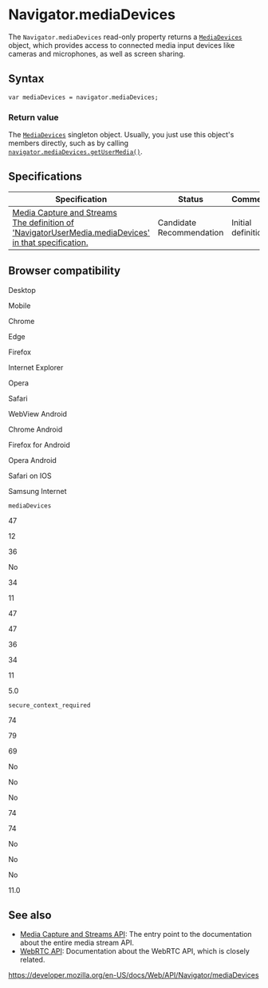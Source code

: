# Navigator.mediaDevices

The `Navigator.mediaDevices` read-only property returns a [`MediaDevices`](../mediadevices) object, which provides access to connected media input devices like cameras and microphones, as well as screen sharing.

## Syntax

    var mediaDevices = navigator.mediaDevices;

### Return value

The [`MediaDevices`](../mediadevices) singleton object. Usually, you just use this object's members directly, such as by calling [`navigator.mediaDevices.getUserMedia()`](../mediadevices/getusermedia).

## Specifications

<table><thead><tr class="header"><th>Specification</th><th>Status</th><th>Comment</th></tr></thead><tbody><tr class="odd"><td><a href="https://w3c.github.io/mediacapture-main/#mediadevices">Media Capture and Streams<br />
<span class="small">The definition of 'NavigatorUserMedia.mediaDevices' in that specification.</span></a></td><td><span class="spec-cr">Candidate Recommendation</span></td><td>Initial definition.</td></tr></tbody></table>

## Browser compatibility

Desktop

Mobile

Chrome

Edge

Firefox

Internet Explorer

Opera

Safari

WebView Android

Chrome Android

Firefox for Android

Opera Android

Safari on IOS

Samsung Internet

`mediaDevices`

47

12

36

No

34

11

47

47

36

34

11

5.0

`secure_context_required`

74

79

69

No

No

No

74

74

No

No

No

11.0

## See also

- [Media Capture and Streams API](../media_streams_api): The entry point to the documentation about the entire media stream API.
- [WebRTC API](../webrtc_api): Documentation about the WebRTC API, which is closely related.

<a href="https://developer.mozilla.org/en-US/docs/Web/API/Navigator/mediaDevices" class="_attribution-link">https://developer.mozilla.org/en-US/docs/Web/API/Navigator/mediaDevices</a>
